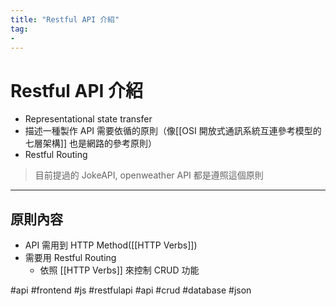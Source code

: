 ```yaml
---
title: "Restful API 介紹"
tag: 
- 
---
```

# Restful API 介紹
- Representational state transfer
- 描述一種製作 API 需要依循的原則（像[[OSI 開放式通訊系統互連參考模型的七層架構]] 也是網路的參考原則）
- Restful Routing
>目前提過的 JokeAPI, openweather API 都是遵照這個原則



---

## 原則內容
- API 需用到 HTTP Method([[HTTP Verbs]])
- 需要用 Restful Routing
	- 依照 [[HTTP Verbs]] 來控制 CRUD 功能

#api #frontend #js #restfulapi #api #crud #database #json 